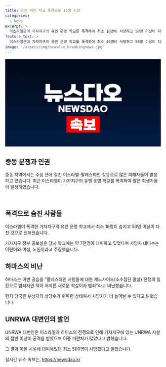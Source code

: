 ```yaml
---
title: 휴전 이전 학교 폭격으로 16명 사망
categories:
  - News
excerpt: >
  이스라엘군이 가자지구의 유엔 운영 학교를 폭격하여 최소 16명이 사망하고 50명 이상이 다친 사건이 발생했다. 폭격으로 인해 대부분 어린이, 여성, 노인 등 무고한 민간인들이 희생되었으며, UNRWA 대변인은 이전에도 가자지구의 유엔 시설이 공격을 받아 수백명이 희생했다고 전했다. 현지 당국은 부상자가 위독한 상태라며 사망자 수가 더 늘어날 수 있다고 경고하고 있다. 이스라엘군은 테러범을 공격했다고 주장했지만, 하마스는 이를 제노사이드 전쟁의 일환으로 비난했다.
feature_text: >
  이스라엘군이 가자지구의 유엔 운영 학교를 폭격하여 최소 16명이 사망하고 50명 이상이 다친 사건이 발생했다. 폭격으로 인해 대부분 어린이, 여성, 노인 등 무고한 민간인들이 희생되었으며, UNRWA 대변인은 이전에도 가자지구의 유엔 시설이 공격을 받아 수백명이 희생했다고 전했다. 현지 당국은 부상자가 위독한 상태라며 사망자 수가 더 늘어날 수 있다고 경고하고 있다. 이스라엘군은 테러범을 공격했다고 주장했지만, 하마스는 이를 제노사이드 전쟁의 일환으로 비난했다.
image: '/assets/img/newsdao_breakingnews.jpg'
---
```


<p><img src="/assets/img/newsdao_breakingnews.jpg" alt="cryptoinkorea 속보" /></p>

<h2 data-ke-size="size26">중동 분쟁과 인권</h2>

<p>중동 지역에서는 수십 년에 걸친 이스라엘-팔레스타인 갈등으로 많은 피해자들이 발생하고 있습니다. 최근 이스라엘이 가자지구의 유엔 운영 학교를 폭격하여 많은 희생자들이 발생하였습니다.</p>

<p data-ke-size="size16">&nbsp;</p>

<h2 data-ke-size="size24">폭격으로 숨진 사람들</h2>

<p>이스라엘이 폭격한 가자지구의 유엔 운영 학교에서 최소 16명이 숨지고 50명 이상이 다친 것으로 전해졌습니다.</p>

<p data-ke-size="size16">가자지구 정부 공보실은 당시 학교에는 약 7천명이 대피하고 있었다며 사망자 대다수는 어린이와 여성, 노인이라고 주장했습니다.</p>

<h2 data-ke-size="size24">하마스의 비난</h2>

<p>하마스는 이번 공습을 "팔레스타인 사람들에 대한 제노사이드(소수집단 말살) 전쟁의 일환으로 범죄자인 적이 저지른 새로운 학살이자 범죄"라고 비난했습니다.</p>

<p data-ke-size="size16">현지 당국은 부상자의 상당수가 위독한 상태여서 사망자가 더 늘어날 수 있다고 밝혔습니다.</p>

<h2 data-ke-size="size24">UNRWA 대변인의 발언</h2>

<p>UNRWA 대변인은 이스라엘과 하마스의 전쟁으로 인해 가자지구에 있는 UNRWA 시설의 절반 이상이 공격을 받았으며 이중 피란처가 많았다고 밝혔습니다.</p>

<p data-ke-size="size16">그 결과 이들 시설에 대피해있던 최소 500명이 사망했다고 말했습니다.</p>
실시간 뉴스 속보는, <a href="https://newsdao.kr" rel="dofollow">https://newsdao.kr</a>


